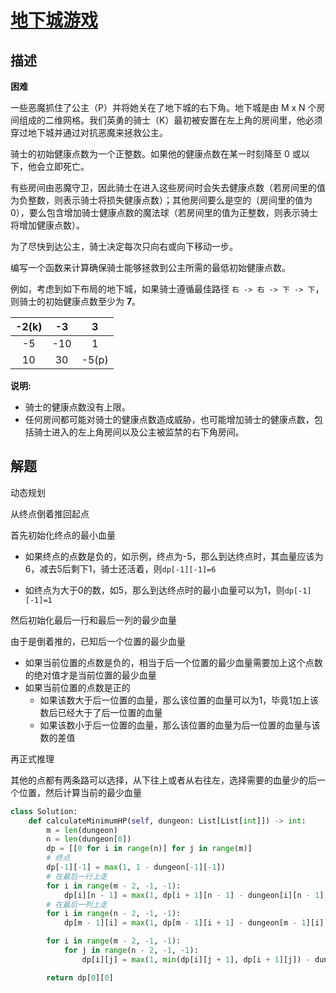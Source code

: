 # [地下城游戏](https://leetcode-cn.com/problems/dungeon-game/)

## 描述

**困难** 

一些恶魔抓住了公主（P）并将她关在了地下城的右下角。地下城是由 M x N 个房间组成的二维网格。我们英勇的骑士（K）最初被安置在左上角的房间里，他必须穿过地下城并通过对抗恶魔来拯救公主。

骑士的初始健康点数为一个正整数。如果他的健康点数在某一时刻降至 0 或以下，他会立即死亡。

有些房间由恶魔守卫，因此骑士在进入这些房间时会失去健康点数（若房间里的值为负整数，则表示骑士将损失健康点数）；其他房间要么是空的（房间里的值为 0），要么包含增加骑士健康点数的魔法球（若房间里的值为正整数，则表示骑士将增加健康点数）。

为了尽快到达公主，骑士决定每次只向右或向下移动一步。

 

编写一个函数来计算确保骑士能够拯救到公主所需的最低初始健康点数。

例如，考虑到如下布局的地下城，如果骑士遵循最佳路径 `右 -> 右 -> 下 -> 下`，则骑士的初始健康点数至少为 **7**。

| -2(k) |  -3  |   3   |
| :---: | :--: | :---: |
|  -5   | -10  |   1   |
|  10   |  30  | -5(p) |

**说明:**

- 骑士的健康点数没有上限。
- 任何房间都可能对骑士的健康点数造成威胁，也可能增加骑士的健康点数，包括骑士进入的左上角房间以及公主被监禁的右下角房间。

## 解题 

动态规划

从终点倒着推回起点

首先初始化终点的最小血量

- 如果终点的点数是负的，如示例，终点为-5，那么到达终点时，其血量应该为6，减去5后剩下1，骑士还活着，则`dp[-1][-1]=6`

- 如终点为大于0的数，如5，那么到达终点时的最小血量可以为1，则`dp[-1][-1]=1`

然后初始化最后一行和最后一列的最少血量

由于是倒着推的，已知后一个位置的最少血量

- 如果当前位置的点数是负的，相当于后一个位置的最少血量需要加上这个点数的绝对值才是当前位置的最少血量
- 如果当前位置的点数是正的
  - 如果该数大于后一位置的血量，那么该位置的血量可以为1，毕竟1加上该数后已经大于了后一位置的血量
  - 如果该数小于后一位置的血量，那么该位置的血量为后一位置的血量与该数的差值

再正式推理

其他的点都有两条路可以选择，从下往上或者从右往左，选择需要的血量少的后一个位置，然后计算当前的最少血量

```python
class Solution:
    def calculateMinimumHP(self, dungeon: List[List[int]]) -> int:
        m = len(dungeon)
        n = len(dungeon[0])
        dp = [[0 for i in range(n)] for j in range(m)]
        # 终点
        dp[-1][-1] = max(1, 1 - dungeon[-1][-1])
        # 在最后一行上走
        for i in range(m - 2, -1, -1):
            dp[i][n - 1] = max(1, dp[i + 1][n - 1] - dungeon[i][n - 1])
		# 在最后一列上走
        for i in range(n - 2, -1, -1):
            dp[m - 1][i] = max(1, dp[m - 1][i + 1] - dungeon[m - 1][i])

        for i in range(m - 2, -1, -1):
            for j in range(n - 2, -1, -1):
                dp[i][j] = max(1, min(dp[i][j + 1], dp[i + 1][j]) - dungeon[i][j])

        return dp[0][0]
```

